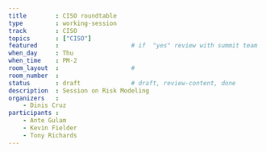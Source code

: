 ```yaml
---
title        : CISO roundtable
type         : working-session
track        : CISO
topics       : ["CISO"]
featured     :                    # if  "yes" review with summit team
when_day     : Thu
when_time    : PM-2
room_layout  :                    #
room_number  :
status       : draft              # draft, review-content, done
description  : Session on Risk Modeling
organizers   :
    - Dinis Cruz
participants :
    - Ante Gulam
    - Kevin Fielder
    - Tony Richards
---
```


<!--(add intro)

## Why

## What

## Outcomes

## Who

## References-->
